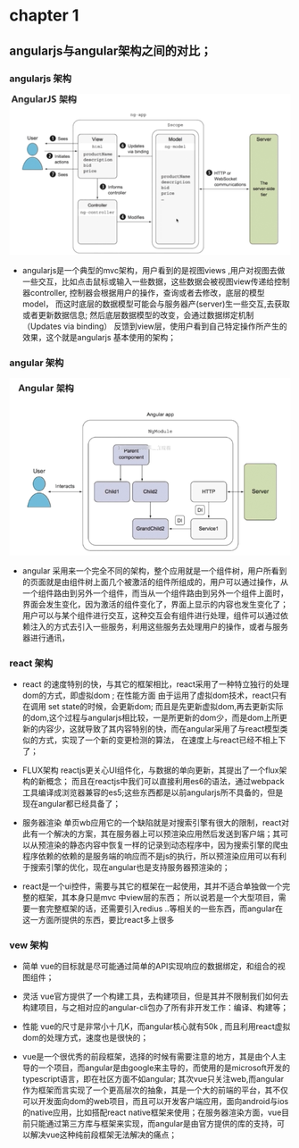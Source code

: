 # chapter 1

##   angularjs与angular架构之间的对比；

### angularjs 架构

 ![angularjs架构](../images/angularjs架构.png)

 * angularjs是一个典型的mvc架构，用户看到的是视图views ,用户对视图去做一些交互，比如点击鼠标或输入一些数据，这些数据会被视图view传递给控制器controller, 控制器会根据用户的操作，查询或者去修改，底层的模型model， 而这时底层的数据模型可能会与服务器产(server)生一些交互,去获取或者更新数据信息; 然后底层数据模型的改变，会通过数据绑定机制（Updates via binding） 反馈到view层，使用户看到自己特定操作所产生的效果，这个就是angularjs 基本使用的架构；

### angular 架构

  ![angular架构](../images/angular架构.png)

* angular 采用来一个完全不同的架构，整个应用就是一个组件树，用户所看到的页面就是由组件树上面几个被激活的组件所组成的，用户可以通过操作，从一个组件路由到另外一个组件，而当从一个组件路由到另外一个组件上面时，界面会发生变化，因为激活的组件变化了，界面上显示的内容也发生变化了； 用户可以与某个组件进行交互，这种交互会有组件进行处理，组件可以通过依赖注入的方式去引入一些服务，利用这些服务去处理用户的操作，或者与服务器进行通讯，

### react 架构

* react 的速度特别的快，与其它的框架相比，react采用了一种特立独行的处理dom的方式，即虚拟dom ; 在性能方面 由于运用了虚拟dom技术，react只有在调用 set state的时候，会更新dom; 而且是先更新虚拟dom,再去更新实际的dom,这个过程与angularjs相比较，一是所更新的dom少，而是dom上所更新的内容少，这就导致了其内容特别的快，而在angular采用了与react模型类似的方式，实现了一个新的变更检测的算法，   在速度上与react已经不相上下了；

* FLUX架构 reactjs更关心UI组件化，与数据的单向更新，其提出了一个flux架构的新概念； 而且在reactjs中我们可以直接利用es6的语法，通过webpack工具编译成浏览器兼容的es5;这些东西都是以前angularjs所不具备的，但是现在angular都已经具备了；

* 服务器渲染 单页wb应用它的一个缺陷就是对搜索引擎有很大的限制，react对此有一个解决的方案，其在服务器上可以预渲染应用然后发送到客户端；其可以从预渲染的静态内容中恢复一样的记录到动态程序中，因为搜索引擎的爬虫程序依赖的依赖的是服务端的响应而不是js的执行，所以预渲染应用可以有利于搜索引擎的优化，现在angular也是支持服务器预渲染的；

* react是一个ui控件，需要与其它的框架在一起使用，其并不适合单独做一个完整的框架，其本身只是mvc 中view层的东西； 所以说若是一个大型项目，需要一套完整框架的话，还需要引入redius ..等相关的一些东西，而angular在这一方面所提供的东西，要比react多上很多

### vew 架构

* 简单 vue的目标就是尽可能通过简单的API实现响应的数据绑定，和组合的视图组件；

* 灵活 vue官方提供了一个构建工具，去构建项目，但是其并不限制我们如何去构建项目，与之相对应的angular-cli包办了所有非开发工作：编译、构建等；

* 性能 vue的尺寸是非常小十几K，而angular核心就有50k , 而且利用react虚拟dom的处理方式，速度也是很快的；

* vue是一个很优秀的前段框架，选择的时候有需要注意的地方，其是由个人主导的一个项目，而angular是由google来主导的，而使用的是microsoft开发的typescript语言，即在社区方面不如angular; 其次vue只关注web,而angular作为框架而言实现了一个更高层次的抽象，其是一个大的前端的平台，其不仅可以开发面向dom的web项目，而且可以开发客户端应用，面向android与ios 的native应用，比如搭配react native框架来使用；在服务器渲染方面，vue目前只能通过第三方库与框架来实现，而angular是由官方提供的库的支持，可以解决vue这种纯前段框架无法解决的痛点；



